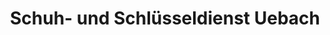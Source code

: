 ---
title: "Schuh- und Schlüsseldienst Uebach"
url: /mechernich/schuh-und-schluesseldienst-uebach/
shop: Schlüsseldienst
---